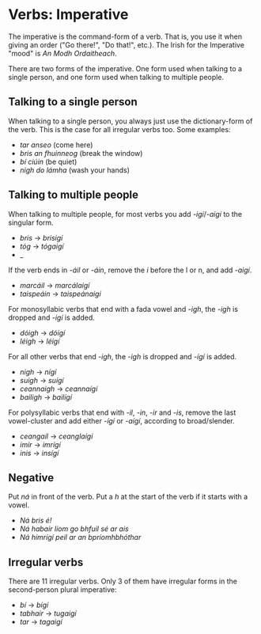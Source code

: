# Verbs: Imperative


The imperative is the command-form of a verb. That is, you use it when giving an
order ("Go there!", "Do that!", etc.). The Irish for the Imperative "mood" is
_An Modh Ordaitheach_.

There are two forms of the imperative. One form used when talking to a single
person, and one form used when talking to multiple people.


## Talking to a single person

When talking to a single person, you always just use the dictionary-form of the
verb. This is the case for all irregular verbs too. Some examples:

* _tar anseo_ (come here)
* _bris an fhuinneog_ (break the window)
* _bí ciúin_ (be quiet)
* _nigh do lámha_ (wash your hands)


## Talking to multiple people

When talking to multiple people, for most verbs you add _-igí_/_-aigí_ to the
singular form.

* _bris_ &#8594; _brisigí_
* _tóg_ &#8594; _tógaigí_
* _

If the verb ends in _-áil_ or _-áin_, remove the _i_ before the l or n, and add
_-aigí_.

* _marcáil_ &#8594; _marcálaigí_
* _taispeáin_ &#8594; _taispeánaigí_

For monosyllabic verbs that end with a fada vowel and _-igh_, the _-igh_ is
dropped and _-igí_ is added.

* _dóigh_ &#8594; _dóigí_
* _léigh_ &#8594; _léigí_

For all other verbs that end _-igh_, the _-igh_ is dropped and _-ígí_ is added.

* _nigh_ &#8594; _nígí_
* _suigh_ &#8594; _suígí_
* _ceannaigh_ &#8594; _ceannaígí_
* _bailigh_ &#8594; _bailígí_

For polysyllabic verbs that end with _-il_, _-in_, _-ir_ and _-is_, remove the
last vowel-cluster and add either _-ígí_ or _-aígí_, according to broad/slender.

* _ceangail_ &#8594; _ceanglaígí_
* _imir_ &#8594; _imrígí_
* _inis_ &#8594; _insígí_


## Negative

Put _ná_ in front of the verb. Put a _h_ at the start of the verb if it starts
with a vowel.

* _Ná bris é!_
* _Ná habair liom go bhfuil sé ar ais_
* _Ná himrígí peil ar an bpríomhbhóthar_


## Irregular verbs

There are 11 irregular verbs. Only 3 of them have irregular forms in the
second-person plural imperative:

* _bí_ &#8594; _bígí_
* _tabhair_ &#8594; _tugaigí_
* _tar_ &#8594; _tagaigí_